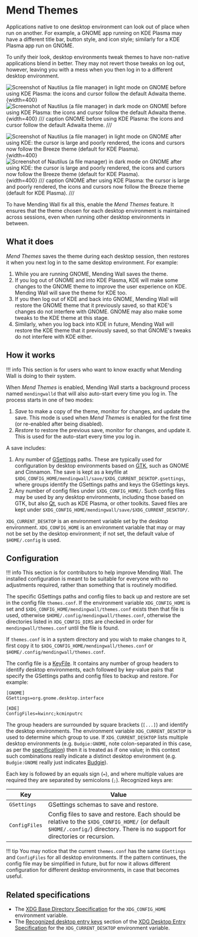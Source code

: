 # Mend Themes

Applications native to one desktop environment can look out of place when run on another. For example, a GNOME app running on KDE Plasma may have a different title bar, button style, and icon style; similarly for a KDE Plasma app run on GNOME.

To unify their look, desktop environments tweak themes to have non-native applications blend in better. They may not revert those tweaks on log out, however, leaving you with a mess when you then log in to a different desktop environment.

![Screenshot of Nautilus (a file manager) in light mode on GNOME before using KDE Plasma: the icons and cursor follow the default Adwaita theme.](assets/gnome_fixed_light.webp#only-light){width=400}![Screenshot of Nautilus (a file manager) in dark mode on GNOME before using KDE Plasma: the icons and cursor follow the default Adwaita theme.](assets/gnome_fixed_dark.webp#only-dark){width=400}
/// caption
GNOME before using KDE Plasma: the icons and cursor follow the default Adwaita theme.
///

![Screenshot of Nautilus (a file manager) in light mode on GNOME after using KDE: the cursor is large and poorly rendered, the icons and cursors now follow the Breeze theme (default for KDE Plasma).](assets/gnome_broken_light.webp#only-light){width=400}![Screenshot of Nautilus (a file manager) in dark mode on GNOME after using KDE: the cursor is large and poorly rendered, the icons and cursors now follow the Breeze theme (default for KDE Plasma).](assets/gnome_broken_dark.webp#only-dark){width=400}
/// caption
GNOME after using KDE Plasma: the cursor is large and poorly rendered, the icons and cursors now follow the Breeze theme (default for KDE Plasma).
///

To have Mending Wall fix all this, enable the *Mend Themes* feature. It ensures that the theme chosen for each desktop environment is maintained across sessions, even when running other desktop environments in between.


## What it does

*Mend Themes* saves the theme during each desktop session, then restores it when you next log in to the same desktop environment. For example:

1. While you are running GNOME, Mending Wall saves the theme.
2. If you log out of GNOME and into KDE Plasma, KDE will make some changes to the GNOME theme to improve the user experience on KDE. Mending Wall will save the theme for KDE too.
3. If you then log out of KDE and back into GNOME, Mending Wall will restore the GNOME theme that it previously saved, so that KDE's changes do not interfere with GNOME. GNOME may also make some tweaks to the KDE theme at this stage.
4. Similarly, when you log back into KDE in future, Mending Wall will restore the KDE theme that it previously saved, so that GNOME's tweaks do not interfere with KDE either.


## How it works

!!! info
    This section is for users who want to know exactly what Mending Wall is doing to their system.

When *Mend Themes* is enabled, Mending Wall starts a background process named `mendingwalld` that will also auto-start every time you log in. The process starts in one of two modes:

1. *Save* to make a copy of the theme, monitor for changes, and update the save. This mode is used when *Mend Themes* is enabled for the first time (or re-enabled after being disabled).
2. *Restore* to restore the previous save, monitor for changes, and update it. This is used for the auto-start every time you log in.

A save includes:

1. Any number of [GSettings](https://docs.gtk.org/gio/class.Settings.html) paths. These are typically used for configuration by desktop environments based on [GTK](https://gtk.org), such as GNOME and Cinnamon. The save is kept as a keyfile at `$XDG_CONFIG_HOME/mendingwall/save/$XDG_CURRENT_DESKTOP.gsettings`, where groups identify the GSettings paths and keys the GSettings keys.
2. Any number of config files under `$XDG_CONFIG_HOME/`. Such config files may be used by any desktop environments, including those based on GTK, but also [Qt](https://contribute.qt-project.org/), such as KDE Plasma, or other toolkits. Saved files are kept under `$XDG_CONFIG_HOME/mendingwall/save/$XDG_CURRENT_DESKTOP/`.

`XDG_CURRENT_DESKTOP` is an environment variable set by the desktop environment. `XDG_CONFIG_HOME` is an environment variable that may or may not be set by the desktop environment; if not set, the default value of `$HOME/.config` is used.


## Configuration

!!! info
    This section is for contributors to help improve Mending Wall. The installed configuration is meant to be suitable for everyone with no adjustments required, rather than something that is routinely modified.

The specific GSettings paths and config files to back up and restore are set in the config file `themes.conf`. If the environment variable `XDG_CONFIG_HOME` is set and `$XDG_CONFIG_HOME/mendingwall/themes.conf` exists then that file is used, otherwise `$HOME/.config/mendingwall/themes.conf`, otherwise the directories listed in `XDG_CONFIG_DIRS` are checked in order for `mendingwall/themes.conf` until the file is found.

If `themes.conf` is in a system directory and you wish to make changes to it, first copy it to `$XDG_CONFIG_HOME/mendingwall/themes.conf` or `$HOME/.config/mendingwall/themes.conf`.

The config file is a [KeyFile](https://docs.gtk.org/glib/struct.KeyFile.html). It contains any number of group headers to identify desktop environments, each followed by key-value pairs that specify the GSettings paths and config files to backup and restore. For example:
```
[GNOME]
GSettings=org.gnome.desktop.interface

[KDE]
ConfigFiles=kwinrc;kcminputrc
```

The group headers are surrounded by square brackets (`[...]`) and identify the desktop environments. The environment variable `XDG_CURRENT_DESKTOP` is used to determine which group to use. If `XDG_CURRENT_DESKTOP` lists multiple desktop environments (e.g. `Budgie:GNOME`, note colon-separated in this case, as per the [specification](https://specifications.freedesktop.org/desktop-entry-spec/latest/)) then it is treated as if one value; in this context such combinations really indicate a distinct desktop environment (e.g. `Budgie:GNOME` really just indicates [Budgie](https://buddiesofbudgie.org/)).

Each key is followed by an equals sign (`=`), and where multiple values are required they are separated by semicolons (`;`). Recognized keys are:

| Key | Value |
| --- | ----- |
| `GSettings` | GSettings schemas to save and restore. |
| `ConfigFiles` | Config files to save and restore. Each should be relative to the `$XDG_CONFIG_HOME/` (or default `$HOME/.config/`) directory. There is no support for directories or recursion. |

!!! tip
    You may notice that the current `themes.conf` has the same `GSettings` and `ConfigFiles` for all desktop environments. If the pattern continues, the config file may be simplified in future, but for now it allows different configuration for different desktop environments, in case that becomes useful.

## Related specifications

* The [XDG Base Directory Specification](https://specifications.freedesktop.org/basedir-spec/latest/) for the `XDG_CONFIG_HOME` environment variable.
* The [Recognized desktop entry keys](https://specifications.freedesktop.org/desktop-entry-spec/latest/recognized-keys.html) section of the [XDG Desktop Entry Specification](https://specifications.freedesktop.org/desktop-entry-spec/latest/) for the `XDG_CURRENT_DESKTOP` environment variable.

